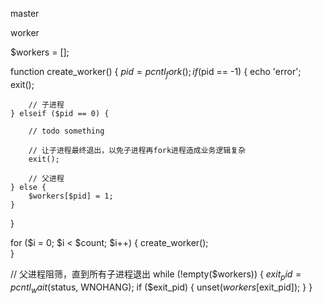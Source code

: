 

master

worker

$workers = [];


function create_worker()
{
	$pid = pcntl_fork();
	if ($pid == -1) {
		echo 'error';
		exit();

		// 子进程
	} elseif ($pid == 0) {

		// todo something

		// 让子进程最终退出，以免子进程再fork进程造成业务逻辑复杂
		exit();

		// 父进程
	} else {
		$workers[$pid] = 1;
	}
}

for ($i = 0; $i < $count; $i++) {
	create_worker();	
}

// 父进程阻筛，直到所有子进程退出
while (!empty($workers)) {
	$exit_pid = pcntl_wait($status, WNOHANG);
	if ($exit_pid) {
		unset($workers[$exit_pid]);
	}
}




